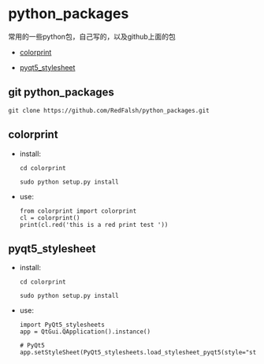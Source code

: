 # python_packages
常用的一些python包，自己写的，以及github上面的包


- [colorprint](#colorprint)

- [pyqt5_stylesheet](#pyqt5_stylesheet)


## git python_packages

`git clone https://github.com/RedFalsh/python_packages.git`

colorprint
----

- install:

    `cd colorprint`

    `sudo python setup.py install`

- use:

    ```
    from colorprint import colorprint
    cl = colorprint()
    print(cl.red('this is a red print test '))
    ```

pyqt5_stylesheet
----

- install:

    `cd colorprint`

    `sudo python setup.py install`

- use:

    ```
    import PyQt5_stylesheets
    app = QtGui.QApplication().instance()

    # PyQt5
    app.setStyleSheet(PyQt5_stylesheets.load_stylesheet_pyqt5(style="style_black"))
    ```





